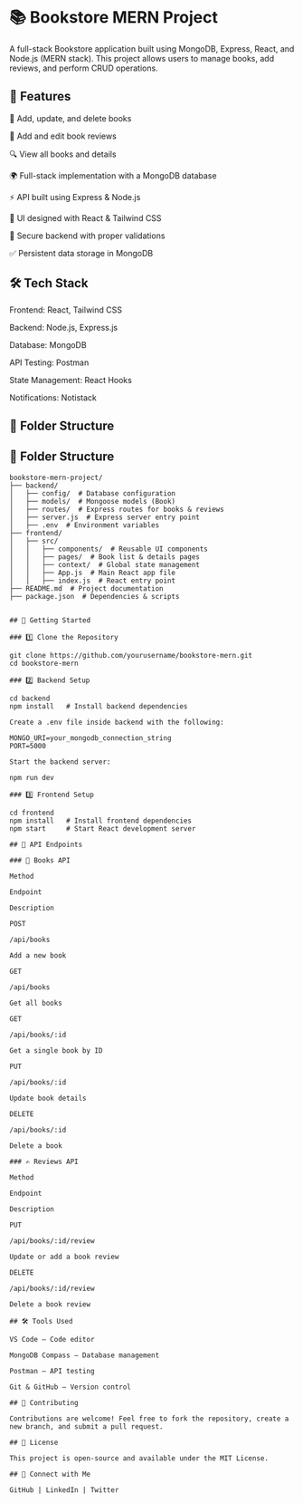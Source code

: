 # 📚 Bookstore MERN Project

A full-stack Bookstore application built using MongoDB, Express, React, and Node.js (MERN stack). This project allows users to manage books, add reviews, and perform CRUD operations.

## 🚀 Features

📖 Add, update, and delete books

📝 Add and edit book reviews

🔍 View all books and details

🌍 Full-stack implementation with a MongoDB database

⚡ API built using Express & Node.js

🎨 UI designed with React & Tailwind CSS

🔐 Secure backend with proper validations

✅ Persistent data storage in MongoDB

## 🛠 Tech Stack

Frontend: React, Tailwind CSS

Backend: Node.js, Express.js

Database: MongoDB

API Testing: Postman

State Management: React Hooks

Notifications: Notistack

## 📂 Folder Structure

## 📂 Folder Structure

```plaintext
bookstore-mern-project/
├── backend/
│   ├── config/  # Database configuration
│   ├── models/  # Mongoose models (Book)
│   ├── routes/  # Express routes for books & reviews
│   ├── server.js  # Express server entry point
│   ├── .env  # Environment variables
├── frontend/
│   ├── src/
│   │   ├── components/  # Reusable UI components
│   │   ├── pages/  # Book list & details pages
│   │   ├── context/  # Global state management
│   │   ├── App.js  # Main React app file
│   │   ├── index.js  # React entry point
├── README.md  # Project documentation
├── package.json  # Dependencies & scripts


## 🚀 Getting Started

### 1️⃣ Clone the Repository

git clone https://github.com/yourusername/bookstore-mern.git
cd bookstore-mern

### 2️⃣ Backend Setup

cd backend
npm install   # Install backend dependencies

Create a .env file inside backend with the following:

MONGO_URI=your_mongodb_connection_string
PORT=5000

Start the backend server:

npm run dev

### 3️⃣ Frontend Setup

cd frontend
npm install   # Install frontend dependencies
npm start     # Start React development server

## 🎯 API Endpoints

### 📌 Books API

Method

Endpoint

Description

POST

/api/books

Add a new book

GET

/api/books

Get all books

GET

/api/books/:id

Get a single book by ID

PUT

/api/books/:id

Update book details

DELETE

/api/books/:id

Delete a book

### ✍️ Reviews API

Method

Endpoint

Description

PUT

/api/books/:id/review

Update or add a book review

DELETE

/api/books/:id/review

Delete a book review

## 🛠 Tools Used

VS Code – Code editor

MongoDB Compass – Database management

Postman – API testing

Git & GitHub – Version control

## 🤝 Contributing

Contributions are welcome! Feel free to fork the repository, create a new branch, and submit a pull request.

## 📜 License

This project is open-source and available under the MIT License.

## 🔗 Connect with Me

GitHub | LinkedIn | Twitter


